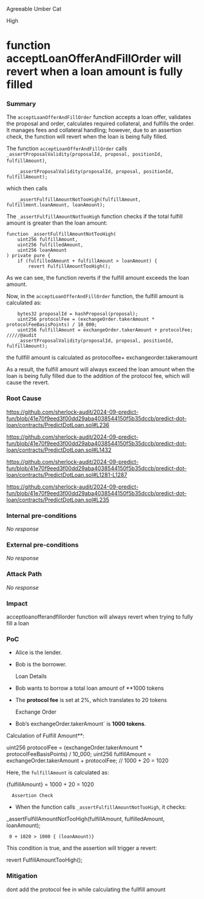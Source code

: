 Agreeable Umber Cat

High

# function acceptLoanOfferAndFillOrder will revert when a loan amount is fully filled

### Summary

The `acceptLoanOfferAndFillOrder` function accepts a loan offer, validates the proposal and order, calculates required collateral, and fulfills the order. It manages fees and collateral handling; however, due to an assertion check, the function will revert when the loan is being fully filled. 

The function `acceptLoanOfferAndFillOrder` calls `_assertProposalValidity(proposalId, proposal, positionId, fulfillAmount)`, 

        _assertProposalValidity(proposalId, proposal, positionId, fulfillAmount);

which then calls 

        _assertFulfillAmountNotTooHigh(fulfillAmount, fulfillment.loanAmount, loanAmount);

The `_assertFulfillAmountNotTooHigh` function checks if the total fulfill amount is greater than the loan amount:

    function _assertFulfillAmountNotTooHigh(
        uint256 fulfillAmount,
        uint256 fulfilledAmount,
        uint256 loanAmount
    ) private pure {
        if (fulfilledAmount + fulfillAmount > loanAmount) {
            revert FulfillAmountTooHigh();



As we can see, the function reverts if the fulfill amount exceeds the loan amount.

Now, in the `acceptLoanOfferAndFillOrder` function, the fulfill amount is calculated as:


        bytes32 proposalId = hashProposal(proposal);
        uint256 protocolFee = (exchangeOrder.takerAmount * protocolFeeBasisPoints) / 10_000;
        uint256 fulfillAmount = exchangeOrder.takerAmount + protocolFee;  /////@audit 
        _assertProposalValidity(proposalId, proposal, positionId, fulfillAmount);

the fullfill amount is calculated as protocolfee+ exchangeorder.takeramount 

As a result, the fulfill amount will always exceed the loan amount when the loan is being fully filled due to the addition of the protocol fee, which will cause the revert.

### Root Cause

https://github.com/sherlock-audit/2024-09-predict-fun/blob/41e70f9eed3f00dd29aba4038544150f5b35dccb/predict-dot-loan/contracts/PredictDotLoan.sol#L236

https://github.com/sherlock-audit/2024-09-predict-fun/blob/41e70f9eed3f00dd29aba4038544150f5b35dccb/predict-dot-loan/contracts/PredictDotLoan.sol#L1432

https://github.com/sherlock-audit/2024-09-predict-fun/blob/41e70f9eed3f00dd29aba4038544150f5b35dccb/predict-dot-loan/contracts/PredictDotLoan.sol#L1281-L1287

https://github.com/sherlock-audit/2024-09-predict-fun/blob/41e70f9eed3f00dd29aba4038544150f5b35dccb/predict-dot-loan/contracts/PredictDotLoan.sol#L235 

### Internal pre-conditions

_No response_

### External pre-conditions

_No response_

### Attack Path

_No response_

### Impact

acceptloanofferandfillorder function will always revert when trying to fully fill a loan

### PoC


   - Alice is the lender.
   - Bob  is the borrower.

     Loan Details
   - Bob wants to borrow a total loan amount of **1000 tokens
   - The **protocol fee** is set at 2%, which translates to 20 tokens

     Exchange Order
   - Bob’s exchangeOrder.takerAmount` is **1000 tokens**.


   Calculation of Fulfill Amount**:
   
   uint256 protocolFee = (exchangeOrder.takerAmount * protocolFeeBasisPoints) / 10_000;
   uint256 fulfillAmount = exchangeOrder.takerAmount + protocolFee; // 1000 + 20 = 1020
   

   Here, the `fulfillAmount` is calculated as:
   
   {fulfillAmount} = 1000 + 20 = 1020  
   

      Assertion Check
   - When the function calls `_assertFulfillAmountNotTooHigh`, it checks:
   
   _assertFulfillAmountNotTooHigh(fulfillAmount, fulfilledAmount, loanAmount);
   
     0 + 1020 > 1000 { (loanAmount)}
   
 This condition is true, and the assertion will trigger a revert:
   
   revert FulfillAmountTooHigh();
   

### Mitigation

dont add the protocol fee in while calculating the fullfill amount